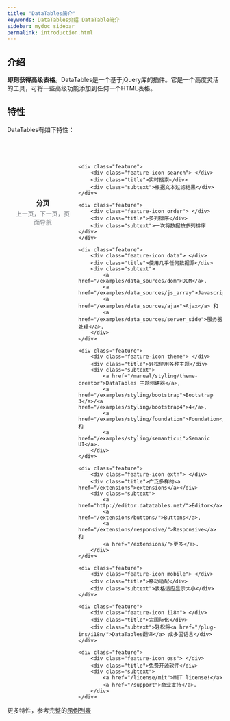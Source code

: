 ```yaml
---
title: "DataTables简介"
keywords: DataTables介绍 DataTable简介
sidebar: mydoc_sidebar
permalink: introduction.html
---
```

<style>
div.index-features {
    margin-top: 5em;
}
div.index-features div.feature {
    float: left;
    width: 33%;
    min-height: 190px;
    text-align: center;
}
div.index-features div.feature div.paging {
    background-position: 0 0;
}
div.index-features div.feature div.search {
    background-position: -220px 0;
}
div.index-features div.feature div.order {
    background-position: -440px 0;
}
div.index-features div.feature div.data {
    background-position: 0 -65px;
}
div.index-features div.feature div.theme {
    background-position: -220px -65px;
}
div.index-features div.feature div.extn {
    background-position: -440px -65px;
}
div.index-features div.feature div.mobile {
    background-position: 0 -130px;
}
div.index-features div.feature div.i18n {
    background-position: -220px -130px;
}
div.index-features div.feature div.oss {
    background-position: -440px -130px;
}
div.index-features div.feature div.feature-icon {
    margin: 0 auto;
    width: 220px;
    height: 65px;
    background-repeat: no-repeat;
    background-image: url({{site.baseurl}}images/index-features.png);
}
div.index-features div.feature div.title {
    font-weight: bold;
    padding-top: 1em;
    font-size: 1.1em;
}
div.index-features div.feature div.subtext {
    color: #72767c;
    padding: 0.3em 1em;
}
</style>


## 介绍

**即刻获得高级表格**。DataTables是一个基于jQuery库的插件。它是一个高度灵活的工具，可将一些高级功能添加到任何一个HTML表格。


## 特性

DataTables有如下特性：


<div class="index-features self-clear">
	<div class="feature">
		<div class="feature-icon paging"> </div>
		<div class="title">分页</div>
		<div class="subtext">上一页，下一页，页面导航</div>
	</div>

	<div class="feature">
		<div class="feature-icon search"> </div>
		<div class="title">实时搜索</div>
		<div class="subtext">根据文本过滤结果</div>
	</div>

	<div class="feature">
		<div class="feature-icon order"> </div>
		<div class="title">多列排序</div>
		<div class="subtext">一次将数据按多列排序</div>
	</div>

	<div class="feature">
		<div class="feature-icon data"> </div>
		<div class="title">使用几乎任何数据源</div>
		<div class="subtext">
			<a href="/examples/data_sources/dom">DOM</a>,
			<a href="/examples/data_sources/js_array">Javascript</a>,
			<a href="/examples/data_sources/ajax">Ajax</a> 和
			<a href="/examples/data_sources/server_side">服务器处理</a>.
		</div>
	</div>

	<div class="feature">
		<div class="feature-icon theme"> </div>
		<div class="title">轻松使用各种主题</div>
		<div class="subtext">
			<a href="/manual/styling/theme-creator">DataTables 主题创建器</a>,
			<a href="/examples/styling/bootstrap">Bootstrap 3</a>/<a href="/examples/styling/bootstrap4">4</a>,
			<a href="/examples/styling/foundation">Foundation</a> 和
			<a href="/examples/styling/semanticui">Semanic UI</a>.
		</div>
	</div>

	<div class="feature">
		<div class="feature-icon extn"> </div>
		<div class="title">广泛多样的<a href="/extensions">extensions</a></div>
		<div class="subtext">
			<a href="http://editor.datatables.net/">Editor</a>,
			<a href="/extensions/buttons/">Buttons</a>,
			<a href="/extensions/responsive/">Responsive</a> 和
			<a href="/extensions/">更多</a>.
		</div>
	</div>

	<div class="feature">
		<div class="feature-icon mobile"> </div>
		<div class="title">移动适配</div>
		<div class="subtext">表格适应显示大小</div>
	</div>

	<div class="feature">
		<div class="feature-icon i18n"> </div>
		<div class="title">完国际化</div>
		<div class="subtext">轻松将<a href="/plug-ins/i18n/">DataTables翻译</a> 成多国语言</div>
	</div>

	<div class="feature">
		<div class="feature-icon oss"> </div>
		<div class="title">免费开源软件</div>
		<div class="subtext">
			<a href="/license/mit">MIT license!</a>
			<a href="/support">商业支持</a>.
		</div>
	</div>
</div>

更多特性，参考完整的[示例列表]()